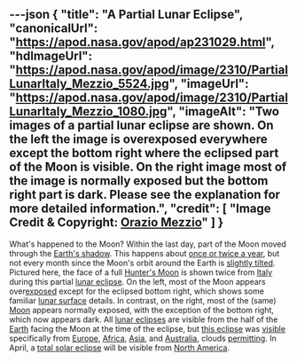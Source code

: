 ---json
{
  "title": "A Partial Lunar Eclipse",
  "canonicalUrl": "https://apod.nasa.gov/apod/ap231029.html",
  "hdImageUrl": "https://apod.nasa.gov/apod/image/2310/PartialLunarItaly_Mezzio_5524.jpg",
  "imageUrl": "https://apod.nasa.gov/apod/image/2310/PartialLunarItaly_Mezzio_1080.jpg",
  "imageAlt": "Two images of a partial lunar eclipse are shown. On the left the image is overexposed everywhere except the bottom right where the eclipsed part of the Moon is visible. On the right image most of the image is normally exposed but the bottom right part is dark. Please see the explanation for more detailed information.",
  "credit": [
    "Image Credit & Copyright: [Orazio Mezzio](https://www.facebook.com/orazio.mezzio.1)"
  ]
}
---

What's happened to the Moon? Within the last day, part of the Moon moved through the [Earth's shadow](https://apod.nasa.gov/apod/ap211125.html). This happens about [once or twice a year](https://www.timeanddate.com/eclipse/2024), but not every month since the Moon's orbit around the Earth is [slightly tilted](https://earthsky.org/upl/2017/07/moon.orbit_-e1498934371864.jpg). Pictured here, the face of a full [Hunter's Moon](https://www.countryliving.com/life/entertainment/a45629701/what-is-a-hunters-moon/) is shown twice from [Italy](https://en.wikipedia.org/wiki/Italy) during this partial [lunar eclipse](https://science.nasa.gov/moon/lunar-phases-and-eclipses/). On the left, most of the Moon appears over[exposed](https://en.wikipedia.org/wiki/Exposure_(photography)) except for the eclipsed bottom right, which shows some familiar [lunar surface](https://apod.nasa.gov/apod/ap220612.html) details. In contrast, on the right, most of the (same) [Moon](https://apod.nasa.gov/apod/ap200719.html) appears normally exposed, with the exception of the bottom right, which now appears dark. All [lunar eclipses](https://mars.nasa.gov/images/Lunar_eclipse_sideview.jpg) are visible from the half of the [Earth](https://spaceplace.nasa.gov/all-about-earth/en/) facing the Moon at the time of the eclipse, but [this eclipse](https://www.timeanddate.com/eclipse/lunar/2023-october-28) was [visible](https://c.tadst.com/gfx/eclipses2/20231028/anim2d-380.mp4) specifically from [Europe](https://en.wikipedia.org/wiki/Europe), [Africa](https://en.wikipedia.org/wiki/Africa), [Asia](https://en.wikipedia.org/wiki/Asia), and [Australia](https://en.wikipedia.org/wiki/Australia), clouds [permitting](https://live.staticflickr.com/8494/8298383476_bd8d1bc879_b.jpg). In April, a [total solar eclipse](https://science.nasa.gov/eclipses/future-eclipses/eclipse-2024/where-when/) will be visible from [North America](https://en.wikipedia.org/wiki/North_America).
